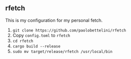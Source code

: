## rfetch

This is my configuration for my personal fetch.

1. `git clone https://github.com/paolobettelini/rfetch`
2. Copy `config.toml` to `rfetch`
3. `cd rfetch`
4. `cargo build --release`
5. `sudo mv target/release/rfetch /usr/local/bin`